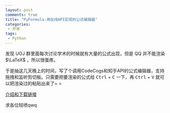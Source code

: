 ```yaml
---
layout: post
comments: true
title: "PyFormula-用在线API实现的公式编辑器"
categories:
 - 开发
tags:
 - Python
---
```


发现 UOJ 群里面每次讨论学术的时候就有大量的公式出现，但是 QQ 并不能渲染 $\LaTeX$ ，所以很蛋疼。

于是抽这几天晚上的时间，写了个调用CodeCogs和知乎API的公式编辑器，支持拖拽和监听剪切板。只需要把要渲染的公式给 <kbd>Ctrl</kbd> + <kbd>C</kbd> 一下，再 <kbd>Ctrl</kbd> + <kbd>V</kbd> 就可以把渲染过的粘贴出来了= =

[介绍和下载链接](https://panda2134.github.io/PyFormula)

求各位轻喷qwq
